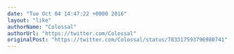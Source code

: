 ```yaml
---
date: "Tue Oct 04 14:47:22 +0000 2016"
layout: "like"
authorName: "Colossal"
authorUrl: "https://twitter.com/Colossal"
originalPost: "https://twitter.com/Colossal/status/783317593796980741"
---
```

